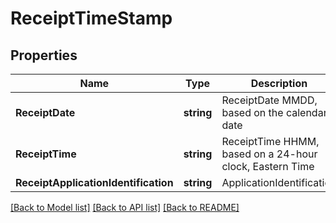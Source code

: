 # ReceiptTimeStamp

## Properties
Name | Type | Description | Notes
------------ | ------------- | ------------- | -------------
**ReceiptDate** | **string** | ReceiptDate MMDD, based on the calendar date  | [optional] 
**ReceiptTime** | **string** | ReceiptTime HHMM, based on a 24-hour clock, Eastern Time  | [optional] 
**ReceiptApplicationIdentification** | **string** | ApplicationIdentification | [optional] 

[[Back to Model list]](../README.md#documentation-for-models) [[Back to API list]](../README.md#documentation-for-api-endpoints) [[Back to README]](../README.md)


